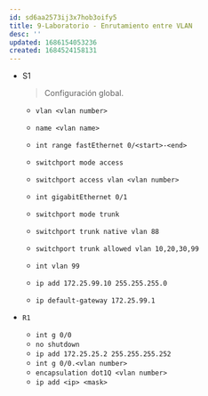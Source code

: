 ```yaml
---
id: sd6aa2573ij3x7hob3oify5
title: 9-Laboratorio - Enrutamiento entre VLAN
desc: ''
updated: 1686154053236
created: 1684524158131
---
```


- S1

    > Configuración global.

    - `vlan <vlan number>`
    - `name <vlan name>`

    - `int range fastEthernet 0/<start>-<end>`
    - `switchport mode access`
    - `switchport access vlan <vlan number>`

    - `int gigabitEthernet 0/1`
    - `switchport mode trunk`
    - `switchport trunk native vlan 88`
    - `switchport trunk allowed vlan 10,20,30,99`

    - `int vlan 99`
    - `ip add 172.25.99.10 255.255.255.0`
    - `ip default-gateway 172.25.99.1`

- `R1`

    - `int g 0/0`
    - `no shutdown`
    - `ip add 172.25.25.2 255.255.255.252`
    - `int g 0/0.<vlan number>`
    - `encapsulation dot1Q <vlan number>`
    - `ip add <ip> <mask>`
